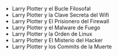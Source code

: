 - Larry Plotter y el Bucle Filosofal
- Larry Plotter y la Clave Secreta del Wifi
- Larry Plotter y El Prisionero del Firewall
- Larry Plotter y el Malware de Fuego
- Larry Plotter y la Orden de Linux
- Larry Plotter y El Misterio del Hacker
- Larry Plotter y los Commits de la Muerte
